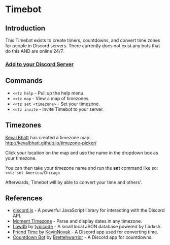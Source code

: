 # Timebot

## Introduction

This Timebot exists to create timers, countdowns, and convert time zones for people in Discord servers. There currently does not exist any bots that do this AND are online 24/7. 

### <u><a href = "https://discordapp.com/oauth2/authorize?&client_id=606591023178580018&scope=bot&permissions=8">Add to your Discord Server</a></u>

## Commands

* `<<tz help` \- Pull up the help menu.
* `<<tz map` \- View a map of timezones.
* `<<tz set <timezone>` \- Set your timezone.
* `<<tz invite` \- Invite Timebot to your server.

## Timezones

[Keval Bhatt](https://github.com/kevalbhatt) has created a timezone map:
<http://kevalbhatt.github.io/timezone-picker/>

Click your location on the map and use the name in the dropdown box as your timezone.

You can then take your timezone name and run the **set** command like so:
`<<tz set America/Chicago`

Afterwards, Timebot will by able to convert your time and others'. 

## References

* [discord.js](https://discord.js.org/) - A powerful JavaScript library for interacting with the Discord API.
* [Moment Timezone](https://momentjs.com/timezone/) - Parse and display dates in any timezone.
* [Lowdb](https://github.com/typicode/lowdb) by [typicode](https://github.com/typicode) - A small local JSON database powered by Lodash.
* [Friend Time](https://github.com/KevinNovak/Friend-Time) by [KevinNovak](https://github.com/KevinNovak) - A Discord app used for converting time.
* [Countdown Bot](https://github.com/Brettehwarrior/DiscordCountdownBot) by [Brettehwarrior](https://github.com/Brettehwarrior) - A Discord app for countdowns.
